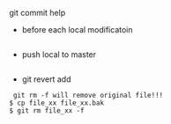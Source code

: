 git commit help
- before each local modificatoin
```git checkout remotes/origin/master
```
- push local to master
```git push origin HEAD:master 
```
- git revert add
```$ git add file_xx
 git rm -f will remove original file!!!
$ cp file_xx file_xx.bak
$ git rm file_xx -f
```
